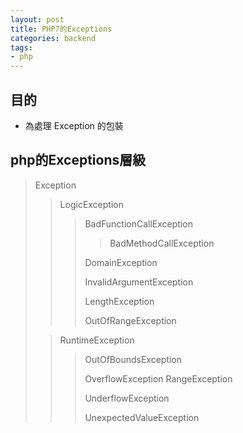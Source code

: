 ```yaml
---
layout: post
title: PHP7的Exceptions
categories: backend
tags:
- php
---
```

## 目的 ##

 - 為處理 Exception 的包裝
 <!-- more -->
 
## php的Exceptions層級 ##

 
 > Exception
 >
 >> LogicException
 >>> BadFunctionCallException
 >>>> BadMethodCallException
 >>>
 >>> DomainException
 >>>
 >>> InvalidArgumentException
 >>>
 >>> LengthException
 >>>
 >>> OutOfRangeException
 >
 >> RuntimeException
 >>>
 >>> OutOfBoundsException
 >>>
 >>> OverflowException
 >>> RangeException
 >>>
 >>> UnderflowException
 >>>
 >>> UnexpectedValueException